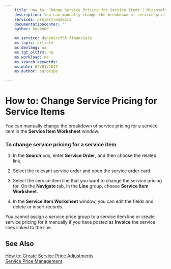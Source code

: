 ```yaml
---
    title: How to: Change Service Pricing for Service Items | Microsoft Docs
    description: You can manually change the breakdown of service pricing for a service item in the **Service Item Worksheet** window.
    services: project-madeira
    documentationcenter: ''
    author: SorenGP

    ms.service: dynamics365-financials
    ms.topic: article
    ms.devlang: na
    ms.tgt_pltfrm: na
    ms.workload: na
    ms.search.keywords:
    ms.date: 07/01/2017
    ms.author: sgroespe

---
```

# How to: Change Service Pricing for Service Items
You can manually change the breakdown of service pricing for a service item in the **Service Item Worksheet** window.  
  
### To change service pricing for a service item  
  
1.  In the **Search** box, enter **Service Order**, and then choose the related link.  
  
2.  Select the relevant service order and open the service order card.  
  
3.  Select the service item line that you want to change the service pricing for. On the **Navigate** tab, in the **Line** group, choose **Service Item Worksheet**.  
  
4.  In the **Service Item Worksheet** window, you can edit the fields and delete or insert records.  
  
 You cannot assign a service price group to a service item line or create service pricing for it manually if you have posted as **Invoice** the service lines linked to the line.  
  
## See Also  
 [How to: Create Service Price Adjustments](../how-to-create-service-price-adjustments.md)   
 [Service Price Management](../service-price-management.md)